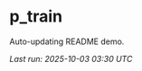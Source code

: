 # p_train

Auto-updating README demo.

<!--START_SECTION:status-->
_Last run: 2025-10-03 03:30 UTC_
<!--END_SECTION:status-->



































































































































































































































































































































































































































































































































































































































































































































































































































































































































































































































